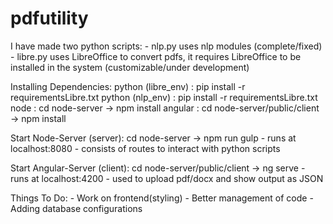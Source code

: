 # pdfutility

I have made two python scripts:
    - nlp.py uses nlp modules (complete/fixed)
    - libre.py uses LibreOffice to convert pdfs, it requires LibreOffice to be installed in the system (customizable/under development)

Installing Dependencies:
    python (libre_env) : pip install -r requirementsLibre.txt
    python (nlp_env) : pip install -r requirementsLibre.txt
    node : cd node-server -> npm install
    angular : cd node-server/public/client -> npm install

Start Node-Server (server):
    cd node-server -> npm run gulp
    - runs at localhost:8080
    - consists of routes to interact with python scripts

Start Angular-Server (client):
    cd node-server/public/client -> ng serve
    - runs at localhost:4200
    - used to upload pdf/docx and show output as JSON


Things To Do:
    - Work on frontend(styling)
    - Better management of code
    - Adding database configurations